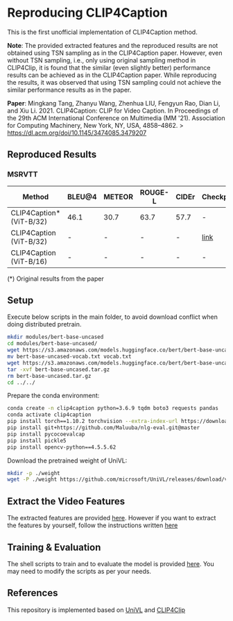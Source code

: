 # Reproducing CLIP4Caption
This is the first unofficial implementation of CLIP4Caption method.

**Note**: The provided extracted features and the reproduced results are not obtained using TSN sampling as in the CLIP4Caption paper. However, even without TSN sampling, i.e., only using original sampling method in CLIP4Clip, it is found that the similar (even slightly better) performance results can be achieved as in the CLIP4Caption paper. While reproducing the results, it was observed that using TSN sampling could not achieve the similar performance results as in the paper.

**Paper**: Mingkang Tang, Zhanyu Wang, Zhenhua LIU, Fengyun Rao, Dian Li, and Xiu Li. 2021. CLIP4Caption: CLIP for Video Caption. In Proceedings of the 29th ACM International Conference on Multimedia (MM '21). Association for Computing Machinery, New York, NY, USA, 4858–4862. > https://dl.acm.org/doi/10.1145/3474085.3479207

## Reproduced Results
### MSRVTT
| Method  | BLEU@4 | METEOR | ROUGE-L | CIDEr | Checkpoint |
| ------------- | ------------- | ------------- | ------------- | ------------- | ------------- |
| CLIP4Caption* (ViT-B/32) | 46.1  | 30.7  | 63.7  | 57.7  | - |
| CLIP4Caption (ViT-B/32)  | -  | -  | - | -  | [link]() |
| CLIP4Caption (ViT-B/16)  | - | -  | - | - | - |


(*) Original results from the paper

## Setup
Execute below scripts in the main folder, to avoid download conflict when doing distributed pretrain.

```bash
mkdir modules/bert-base-uncased
cd modules/bert-base-uncased/
wget https://s3.amazonaws.com/models.huggingface.co/bert/bert-base-uncased-vocab.txt
mv bert-base-uncased-vocab.txt vocab.txt
wget https://s3.amazonaws.com/models.huggingface.co/bert/bert-base-uncased.tar.gz
tar -xvf bert-base-uncased.tar.gz
rm bert-base-uncased.tar.gz
cd ../../
```

Prepare the conda environment:
```bash
conda create -n clip4caption python=3.6.9 tqdm boto3 requests pandas
conda activate clip4caption
pip install torch==1.10.2 torchvision --extra-index-url https://download.pytorch.org/whl/cu113
pip install git+https://github.com/Maluuba/nlg-eval.git@master
pip install pycocoevalcap
pip install pickle5
pip install opencv-python==4.5.5.62
```

Download the pretrained weight of UniVL:
```bash
mkdir -p ./weight
wget -P ./weight https://github.com/microsoft/UniVL/releases/download/v0/univl.pretrained.bin
```

## Extract the Video Features
The extracted features are provided [here](https://github.com/willyfh/clip4caption/tree/main/extracted_feats). However if you want to extract the features by yourself, follow the instructions written [here](https://github.com/willyfh/clip4caption/tree/main/feature_extractor)

## Training & Evaluation
The shell scripts to train and to evaluate the model is provided [here](https://github.com/willyfh/clip4caption/tree/main/scripts). You may need to modify the scripts as per your needs.

## References
This repository is implemented based on [UniVL](https://github.com/microsoft/UniVL) and [CLIP4Clip](https://github.com/ArrowLuo/CLIP4Clip)
